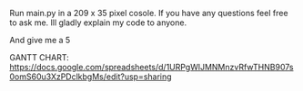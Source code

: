 Run main.py in a 209 x 35 pixel cosole. If you have any questions feel free to ask me. Ill gladly explain my code to anyone.

And give me a 5



GANTT CHART: https://docs.google.com/spreadsheets/d/1URPgWlJMNMnzvRfwTHNB907s0omS60u3XzPDclkbgMs/edit?usp=sharing
